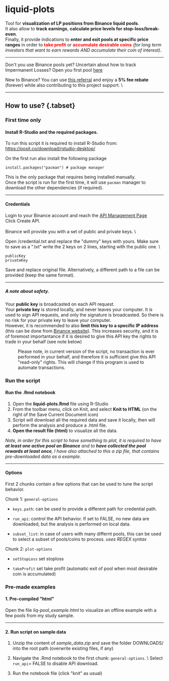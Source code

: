# liquid-plots
Tool for **visualization of LP positions from Binance liquid pools**. \
It also allow to **track earnings**, **calculate price levels for stop-loss/break-even**. \
Finally, it provide indications to **enter and exit pools at specific price ranges** in order to 
<span style="color:red;"> **take profit**</span> or 
<span style="color:red;">**accumulate desirable coins**</span> _(for long term investors that want to earn rewards AND accumulate their coin of interest)_.

***

Don't you use Binance pools yet? Uncertain about how to track Impermanent Losses? Open you first pool [here](https://www.binance.com/en/swap/pool)

New to Binance? You can use [this referral]( https://accounts.binance.com/register?ref=QBJI467Q) and enjoy a **5% fee rebate** (forever) while also contributing to this project support. \

***

## How to use? {.tabset}

### First time only

#### Install R-Studio and the required packages. 

To run this script it is required to install R-Studio from: https://posit.co/download/rstudio-desktop/

On the first run also install the following package

`install.packages("pacman") # package manager` 

This is the only package that requires being installed manually. \
Once the script is run for the first time, it will use `pacman` manager to download the other dependencies (if required).

***

#### Credentials
Login to your Binance account and reach the [API Management Page](https://www.binance.com/en/my/settings/api-management) 
 \
Click Create API. \
 \
Binance will provide you with a set of public and private keys. \ 

Open /credential.txt and replace the "dummy" keys with yours. Make sure to save as a ".txt" write the 2 keys on 2 lines, starting with the public one. \

`publicKey` <br>
`privateKey`

Save and replace original file. Alternatively, a different path to a file can be provided (keep the same format).

***

##### A note about safety.
Your **public key** is broadcasted on each API request. \
Your **private key** is stored locally, and never leaves your computer. It is used to sign API requests, and only the signature is broadcasted. So there is no risk for your private key to leave your computer. \
However, it is recommended to also **limit this key to a specific IP address** (this can be done from [Binance website](https://www.binance.com/en/my/settings/api-management)). This increases security, and it is of foremost importantance if it is desired to give this API key the rights to trade in your behalf (see note below)

<p style="margin-left: 40px"> Please note, in current version of the script, no transaction is ever performed in your behalf, and therefore it is sufficient give this API "read-only" rights. This will change if this program is used to automate transactions.</p>


### Run the script

#### Run the .Rmd notebook

1. Open the **liquid-plots.Rmd** file using R-Studio
2. From the toolbar menu, click on Knit, and select **Knit to HTML** (on the right of the Save Current Document icon)
3. Script will download all the required data and save it locally, then will perform the analysis and produce a .html file.
4. **Open the result file (html)** to visualize all the data.

<i>Note, in order for this script to have something to plot, it is required to have **at least one active pool on Binance** and to **have collected the pool rewards at least once**, I have also attached to this a zip file, that contains pre-downloaded data as a example.</i>

***

#### Options
First 2 chunks contain a few options that can be used to tune the script behavior.

Chunk 1: `general-options`

+ `keys.path`: can be used to provide a different path for credential path.

+ `run_api`: control the API behavior. If set to FALSE, no new data are downloaded, but the analysis is performed on local data.

+ `subset_list`: in case of users with many differnt pools, this can be used to select a subset of pools/coins to process. _uses REGEX syntax_ 

Chunk 2: `plot-options`

+ `setStopLoss` set stoploss

+ `takeProfit` set take profit (automatic exit of pool when most desirable coin is accumulated)


### Pre-made examples

#### 1. Pre-compiled "html"

Open the file _liq-pool_example.html_ to visualize an offline example with a few pools from my study sample.

***

#### 2. Run script on sample data

1. Unzip the content of _sample_data.zip_ and save the folder DOWNLOADS/ into the root path (overwrite existing files, if any)

2. Navigate the .Rmd notebook to the first chunk: `general-options`. \ Select `run_api`= FALSE to disable API download.

3. Run the notebook file (click "knit" as usual)
